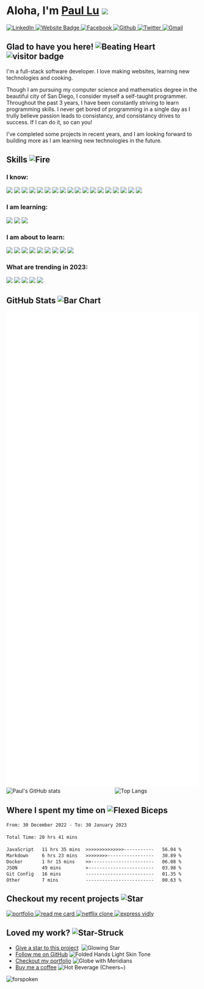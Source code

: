 <!-- @format -->

# Aloha, I'm <a href="https://portfolio-wheat-ten-80.vercel.app" target="_blank">Paul Lu</a> <img src="https://emojipedia-us.s3.amazonaws.com/source/microsoft-teams/337/waving-hand_1f44b.png" width="40">

<span>
<a href="https://linkedin.com/in/paul-lu-8a438820a"  target="_blank">    
    <img src="https://img.shields.io/badge/LinkedIn-0077B5?style=for-the-badge&logo=linkedin&logoColor=white" alt="LinkedIn" height="25">
<a>
<a href="https://portfolio-wheat-ten-80.vercel.app/"  target="_blank">    
    <img src="https://img.shields.io/badge/website-000000?style=for-the-badge&logo=About.me&logoColor=white" alt="Website Badge" height="25">
<a>
<a href="https://www.facebook.com/paul.lu.752861/"  target="_blank">    
    <img src="https://img.shields.io/badge/Facebook-%231877F2.svg?style=for-the-badge&logo=Facebook&logoColor=white" alt="Facebook" height="25">
<a>
<a href="https://github.com/pawpaw2022"  target="_blank">    
    <img src="https://img.shields.io/badge/GitHub-100000?style=for-the-badge&logo=github&logoColor=white" alt="Github" height="25">
<a>
<a href="https://www.youtube.com/watch?v=dQw4w9WgXcQ"  target="_blank">    
    <img src="https://img.shields.io/badge/Twitter-%231DA1F2.svg?style=for-the-badge&logo=Twitter&logoColor=white" alt="Twitter" width="90">
<a>
<a href="mailto:paul.l.sining@gmail.com?subject=Request%20to%20%3CYour%20Purpose%3Ebody=Hello%20Paul%2C%20%0A%0A%3CYour%20Request..%3E%0A"  target="_blank">    
    <img src="https://img.shields.io/badge/Gmail-D14836?style=for-the-badge&logo=gmail&logoColor=white" alt="Gmail" height="25">
<a>
</span>

## Glad to have you here!&nbsp;<img src="https://raw.githubusercontent.com/Tarikul-Islam-Anik/Animated-Fluent-Emojis/master/Emojis/Smilies/Beating%20Heart.png" alt="Beating Heart" width="35" height="35" /> &nbsp; ![visitor badge](https://visitor-badge.glitch.me/badge?page_id=pawpaw2022.pawpaw2022)

<p>
I'm a full-stack software developer. I love making websites, learning new technologies and cooking.
</p>
<p>
Though I am pursuing my computer science and mathematics degree in the beautiful city of San Diego, I consider myself a self-taught programmer. Throughout the past 3 years, I have been constantly striving to learn programming skills. I never get bored of programming in a single day as I trully believe passion leads to consistancy, and consistancy drives to success. If I can do it, so can you!
</p>
<p>
I've completed some projects in recent years, and I am looking forward to building more as I am learning new technologies in the future.
</p>

<link rel="stylesheet" href="https://cdn.jsdelivr.net/gh/devicons/devicon@v2.15.1/devicon.min.css">

## Skills <img src="https://raw.githubusercontent.com/Tarikul-Islam-Anik/Animated-Fluent-Emojis/master/Emojis/Travel%20and%20places/Fire.png" alt="Fire" width="35" height="35" />

### I know:

<div>
    
<img src="https://cdn.jsdelivr.net/gh/devicons/devicon/icons/python/python-original.svg" height="25" />
<img src="https://cdn.jsdelivr.net/gh/devicons/devicon/icons/java/java-original.svg" height="25" />
<img src="https://cdn.jsdelivr.net/gh/devicons/devicon/icons/javascript/javascript-original.svg" height="25" />
<img src="https://cdn.jsdelivr.net/gh/devicons/devicon/icons/typescript/typescript-original.svg" height="25" />
<img src="https://cdn.jsdelivr.net/gh/devicons/devicon/icons/html5/html5-original.svg" height="25" />
<img src="https://cdn.jsdelivr.net/gh/devicons/devicon/icons/css3/css3-original.svg" height="25" />
<img src="https://cdn.jsdelivr.net/gh/devicons/devicon/icons/tailwindcss/tailwindcss-plain.svg" height="25" />
<img src="https://cdn.jsdelivr.net/gh/devicons/devicon/icons/bootstrap/bootstrap-original.svg" height="25" />
<img src="https://cdn.jsdelivr.net/gh/devicons/devicon/icons/react/react-original.svg" height="25" />
<img src="https://cdn.jsdelivr.net/gh/devicons/devicon/icons/nodejs/nodejs-original.svg" height="25" />
<img src="https://cdn.jsdelivr.net/gh/devicons/devicon/icons/express/express-original.svg" height="25" />
<img src="https://cdn.jsdelivr.net/gh/devicons/devicon/icons/git/git-original.svg" height="25" />
<img src="https://cdn.jsdelivr.net/gh/devicons/devicon/icons/mongodb/mongodb-original.svg" height="25" />
<img src="https://cdn.jsdelivr.net/gh/devicons/devicon/icons/mysql/mysql-original.svg" height="25" />
<img src="https://cdn.jsdelivr.net/gh/devicons/devicon/icons/firebase/firebase-plain.svg" height="25" />
<img src="https://cdn.jsdelivr.net/gh/devicons/devicon/icons/bash/bash-original.svg" height="25" />
<img src="https://cdn.jsdelivr.net/gh/devicons/devicon/icons/ubuntu/ubuntu-plain.svg" height="25" />
<!-- <img src="https://cdn.jsdelivr.net/gh/devicons/devicon/icons/linux/linux-original.svg" height="25" /> -->
<img src="https://upload.wikimedia.org/wikipedia/commons/thumb/f/f1/Icons8_flat_linux.svg/1200px-Icons8_flat_linux.svg.png" height="25" />
    
</div>

### I am learning:

<div>
<img src="https://cdn.jsdelivr.net/gh/devicons/devicon/icons/docker/docker-original.svg" height="25" />
<img src="https://cdn.jsdelivr.net/gh/devicons/devicon/icons/amazonwebservices/amazonwebservices-original.svg" height="25" />
<img src="https://cdn.jsdelivr.net/gh/devicons/devicon/icons/nextjs/nextjs-original.svg" height="25" />
</div>

### I am about to learn:

<div>
<img src="https://cdn.jsdelivr.net/gh/devicons/devicon/icons/kubernetes/kubernetes-plain.svg" height="25" />
<img src="https://cdn.jsdelivr.net/gh/devicons/devicon/icons/django/django-plain.svg" height="25" />
<img src="https://cdn.jsdelivr.net/gh/devicons/devicon/icons/spring/spring-original.svg" height="25" />
<img src="https://cdn.jsdelivr.net/gh/devicons/devicon/icons/nginx/nginx-original.svg" height="25" />
<img src="https://cdn.jsdelivr.net/gh/devicons/devicon/icons/webpack/webpack-original.svg" height="25" />
<img src="https://cdn.jsdelivr.net/gh/devicons/devicon/icons/apachekafka/apachekafka-original.svg" height="25" />
<img src="https://cdn.jsdelivr.net/gh/devicons/devicon/icons/redis/redis-original.svg" height="25" />
<img src="https://cdn.jsdelivr.net/gh/devicons/devicon/icons/graphql/graphql-plain.svg" height="25" />
<img src="https://cdn.jsdelivr.net/gh/devicons/devicon/icons/go/go-original-wordmark.svg" height="25" />
</div>

### What are trending in 2023:

<div>
    <img src="https://cdn.jsdelivr.net/gh/devicons/devicon/icons/denojs/denojs-original.svg" height="25" />
    <img src="https://cdn.jsdelivr.net/gh/devicons/devicon/icons/svelte/svelte-original.svg" height="25" />
    <img src="https://seeklogo.com/images/S/solid-logo-D8251004BE-seeklogo.com.jpg" height="25" />
    <img src="https://astro.build/assets/press/logomark-light.svg" height="25" />
    <img src="https://cdn.jsdelivr.net/gh/devicons/devicon/icons/rust/rust-plain.svg" height="25" />
</div>

## GitHub Stats <img src="https://raw.githubusercontent.com/Tarikul-Islam-Anik/Animated-Fluent-Emojis/master/Emojis/Objects/Bar%20Chart.png" alt="Bar Chart" width="35" height="35" />

<picture>
    <img src="/github-metrics.svg" alt="Metrics">
</picture>

<picture>
    <img src="/metrics.plugin.isocalendar.fullyear.svg" alt="Calendar Metrics">
</picture>

<div style="display: flex; justify-content: space-between">
<img src="https://github-readme-stats-two-gray.vercel.app/api?username=pawpaw2022&bg_color=30,e96443,904e95&title_color=fff&text_color=fff" alt="Paul's GitHub stats" width="450"> <img src="https://github-readme-stats-two-gray.vercel.app/api/top-langs/?username=pawpaw2022&bg_color=30,e96443,904e95&title_color=fff&text_color=fff&hide=jupyter%20notebook&layout=compact" alt="Top Langs" width="350">
</div>

## Where I spent my time on <img src="https://raw.githubusercontent.com/Tarikul-Islam-Anik/Animated-Fluent-Emojis/master/Emojis/Hand%20gestures/Flexed%20Biceps.png" alt="Flexed Biceps" width="35" height="35" />

<!--START_SECTION:waka-->

```text
From: 30 December 2022 - To: 30 January 2023

Total Time: 20 hrs 41 mins

JavaScript   11 hrs 35 mins  >>>>>>>>>>>>>>-----------   56.04 %
Markdown     6 hrs 23 mins   >>>>>>>>-----------------   30.89 %
Docker       1 hr 15 mins    >>-----------------------   06.08 %
JSON         49 mins         >------------------------   03.98 %
Git Config   16 mins         -------------------------   01.35 %
Other        7 mins          -------------------------   00.63 %
```

<!--END_SECTION:waka-->

## Checkout my recent projects <img src="https://raw.githubusercontent.com/Tarikul-Islam-Anik/Animated-Fluent-Emojis/master/Emojis/Travel%20and%20places/Star.png" alt="Star" width="35" height="35" />

<!-- [![Readme Card](https://github-readme-stats-two-gray.vercel.app/api/pin/?username=pawpaw2022&repo=pawpaw2022)](https://github.com/pawpaw2022/pawpaw2022)

[![Readme Card](https://github-readme-stats-two-gray.vercel.app/api/pin/?username=pawpaw2022&repo=Portfolio)](https://github.com/pawpaw2022/Portfolio)

[![Readme Card](https://github-readme-stats-two-gray.vercel.app/api/pin/?username=pawpaw2022&repo=Netflix-Clone)](https://github.com/pawpaw2022/Netflix-Clone)

[![Readme Card](https://github-readme-stats-two-gray.vercel.app/api/pin/?username=pawpaw2022&repo=vidly-express)](https://github.com/pawpaw2022/vidly-express) -->

<span>
<a href="https://github.com/pawpaw2022/Portfolio"  target="_blank">    
    <img src="https://github-readme-stats-two-gray.vercel.app/api/pin/?username=pawpaw2022&repo=Portfolio" alt="portfolio" height="120">
<a>
<a href="https://github.com/pawpaw2022/pawpaw2022"  target="_blank">    
    <img src="https://github-readme-stats-two-gray.vercel.app/api/pin/?username=pawpaw2022&repo=pawpaw2022" alt="read me card" height="120">
<a>
</span>

<span>
<a href="https://github.com/pawpaw2022/Netflix-Clone"  target="_blank">    
    <img src="https://github-readme-stats-two-gray.vercel.app/api/pin/?username=pawpaw2022&repo=Netflix-Clone" alt="netflix clone" height="120">
<a>
<a href="https://github.com/pawpaw2022/vidly-express"  target="_blank">    
    <img src="https://github-readme-stats-two-gray.vercel.app/api/pin/?username=pawpaw2022&repo=vidly-express" alt="express vidly" height="120">
<a>
</span>

<!-- ## Things I like to do in my free time <img src="https://raw.githubusercontent.com/Tarikul-Islam-Anik/Animated-Fluent-Emojis/master/Emojis/Animals/T-Rex.png" alt="T-Rex" width="35" height="35" />

- Hooping <img src="https://raw.githubusercontent.com/Tarikul-Islam-Anik/Animated-Fluent-Emojis/master/Emojis/People/Person%20Bouncing%20Ball.png" alt="Person Bouncing Ball" width="30" height="30" />
- Cooking <img src="https://raw.githubusercontent.com/Tarikul-Islam-Anik/Animated-Fluent-Emojis/master/Emojis/People/Man%20Cook.png" alt="Man Cook" width="30" height="30" />
- Surfing in summer <img src="https://raw.githubusercontent.com/Tarikul-Islam-Anik/Animated-Fluent-Emojis/master/Emojis/People/Person%20Surfing.png" alt="Person Surfing" width="30" height="30" />
- Snowboarding in winter <img src="https://raw.githubusercontent.com/Tarikul-Islam-Anik/Animated-Fluent-Emojis/master/Emojis/People/Snowboarder.png" alt="Snowboarder" width="30" height="30" /> -->

## Loved my work? <img src="https://raw.githubusercontent.com/Tarikul-Islam-Anik/Animated-Fluent-Emojis/master/Emojis/Smilies/Star-Struck.png" alt="Star-Struck" width="35" height="35" />

- [Give a star to this project](https://github.com/pawpaw2022/pawpaw2022)&nbsp; <img src="https://raw.githubusercontent.com/Tarikul-Islam-Anik/Animated-Fluent-Emojis/master/Emojis/Travel%20and%20places/Glowing%20Star.png" alt="Glowing Star" width="30" height="30" /><br/>
- [Follow me on GitHub](https://github.com/pawpaw2022)&nbsp;<img src="https://raw.githubusercontent.com/Tarikul-Islam-Anik/Animated-Fluent-Emojis/master/Emojis/Hand%20gestures/Folded%20Hands%20Light%20Skin%20Tone.png" alt="Folded Hands Light Skin Tone" width="30" height="30" /><br/>
- [Checkout my portfolio](https://portfolio-wheat-ten-80.vercel.app/)&nbsp;<img src="https://raw.githubusercontent.com/Tarikul-Islam-Anik/Animated-Fluent-Emojis/master/Emojis/Travel%20and%20places/Globe%20with%20Meridians.png" alt="Globe with Meridians" width="30" height="30" /><br/>
- [Buy me a coffee](https://www.buymeacoffee.com/pawpaw2022) <img src="https://raw.githubusercontent.com/Tarikul-Islam-Anik/Animated-Fluent-Emojis/master/Emojis/Food/Hot%20Beverage.png" alt="Hot Beverage" width="30" height="30" /> (Cheers~)

<img src="https://images.hdqwalls.com/wallpapers/forspoken-2022-p2.jpg" alt="forspoken">
